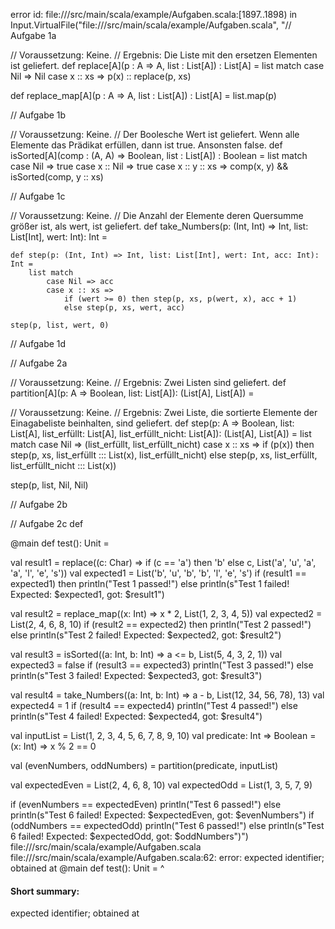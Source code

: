 error id: file://<WORKSPACE>/src/main/scala/example/Aufgaben.scala:[1897..1898) in Input.VirtualFile("file://<WORKSPACE>/src/main/scala/example/Aufgaben.scala", "// Aufgabe 1a

// Voraussetzung: Keine.
// Ergebnis: Die Liste mit den ersetzen Elementen ist geliefert.
def replace[A](p : A => A, list : List[A]) : List[A] =
    list match
        case Nil => Nil
        case x :: xs => p(x) :: replace(p, xs)

def replace_map[A](p : A => A, list : List[A]) : List[A] =
    list.map(p)

// Aufgabe 1b

// Voraussetzung: Keine.
// Der Boolesche Wert ist geliefert. Wenn alle Elemente das Prädikat erfüllen, dann ist true. Ansonsten false.
def isSorted[A](comp : (A, A) => Boolean, list : List[A]) : Boolean =
    list match
        case Nil => true
        case x :: Nil => true
        case x :: y :: xs => comp(x, y) && isSorted(comp, y :: xs)

// Aufgabe 1c

// Voraussetzung: Keine.
// Die Anzahl der Elemente deren Quersumme größer ist, als wert, ist geliefert. 
def take_Numbers(p: (Int, Int) => Int, list: List[Int], wert: Int): Int =

    def step(p: (Int, Int) => Int, list: List[Int], wert: Int, acc: Int): Int =
        list match 
            case Nil => acc
            case x :: xs =>
                if (wert >= 0) then step(p, xs, p(wert, x), acc + 1)
                else step(p, xs, wert, acc)

    step(p, list, wert, 0)
    
// Aufgabe 1d

// Aufgabe 2a

// Voraussetzung: Keine.
// Ergebnis: Zwei Listen sind geliefert.
def partition[A](p: A => Boolean, list: List[A]): (List[A], List[A]) =

  // Voraussetzung: Keine.
  // Ergebnis: Zwei Liste, die sortierte Elemente der Einagabeliste beinhalten, sind geliefert.
  def step(p: A => Boolean, list: List[A], list_erfüllt: List[A], list_erfüllt_nicht: List[A]): (List[A], List[A]) =
    list match
      case Nil => (list_erfüllt, list_erfüllt_nicht)
      case x :: xs =>
        if (p(x)) then step(p, xs, list_erfüllt ::: List(x), list_erfüllt_nicht)
        else step(p, xs, list_erfüllt, list_erfüllt_nicht ::: List(x))

  step(p, list, Nil, Nil)

// Aufgabe 2b

// Aufgabe 2c
def 
    
@main def test(): Unit =

  val result1 = replace((c: Char) => if (c == 'a') then 'b' else c, List('a', 'u', 'a', 'a', 'l', 'e', 's'))
  val expected1 = List('b', 'u', 'b', 'b', 'l', 'e', 's')
  if (result1 == expected1) then println("Test 1 passed!")
  else println(s"Test 1 failed! Expected: $expected1, got: $result1")

  val result2 = replace_map((x: Int) => x * 2, List(1, 2, 3, 4, 5))
  val expected2 = List(2, 4, 6, 8, 10)
  if (result2 == expected2) then println("Test 2 passed!")
  else println(s"Test 2 failed! Expected: $expected2, got: $result2")

  val result3 = isSorted((a: Int, b: Int) => a <= b, List(5, 4, 3, 2, 1))
  val expected3 = false
  if (result3 == expected3) println("Test 3 passed!")
  else println(s"Test 3 failed! Expected: $expected3, got: $result3")

  val result4 = take_Numbers((a: Int, b: Int) => a - b, List(12, 34, 56, 78), 13)
  val expected4 = 1
  if (result4 == expected4) println("Test 4 passed!")
  else println(s"Test 4 failed! Expected: $expected4, got: $result4")

  val inputList = List(1, 2, 3, 4, 5, 6, 7, 8, 9, 10)
  val predicate: Int => Boolean = (x: Int) => x % 2 == 0

  val (evenNumbers, oddNumbers) = partition(predicate, inputList)

  val expectedEven = List(2, 4, 6, 8, 10)
  val expectedOdd = List(1, 3, 5, 7, 9)

  if (evenNumbers == expectedEven) println("Test 6 passed!")
  else println(s"Test 6 failed! Expected: $expectedEven, got: $evenNumbers")
  if (oddNumbers == expectedOdd) println("Test 6 passed!")
  else println(s"Test 6 failed! Expected: $expectedOdd, got: $oddNumbers")")
file://<WORKSPACE>/src/main/scala/example/Aufgaben.scala
file://<WORKSPACE>/src/main/scala/example/Aufgaben.scala:62: error: expected identifier; obtained at
@main def test(): Unit =
^
#### Short summary: 

expected identifier; obtained at